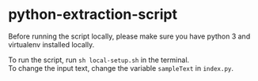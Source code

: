 # python-extraction-script

Before running the script locally, please make sure you have python 3 and virtualenv installed locally.

To run the script, run `sh local-setup.sh` in the terminal.  
To change the input text, change the variable `sampleText` in `index.py`.
